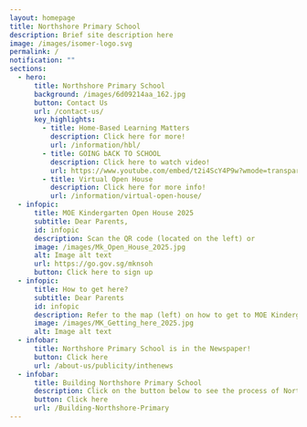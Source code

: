 ```yaml
---
layout: homepage
title: Northshore Primary School
description: Brief site description here
image: /images/isomer-logo.svg
permalink: /
notification: ""
sections:
  - hero:
      title: Northshore Primary School
      background: /images/6d09214aa_162.jpg
      button: Contact Us
      url: /contact-us/
      key_highlights:
        - title: Home-Based Learning Matters
          description: Click here for more!
          url: /information/hbl/
        - title: GOING bACK TO SCHOOL
          description: Click here to watch video!
          url: https://www.youtube.com/embed/t2i4ScY4P9w?wmode=transparent&playlist=t2i4ScY4P9w&loop=1
        - title: Virtual Open House
          description: Click here for more info!
          url: /information/virtual-open-house/
  - infopic:
      title: MOE Kindergarten Open House 2025
      subtitle: Dear Parents,
      id: infopic
      description: Scan the QR code (located on the left) or
      image: /images/Mk_Open_House_2025.jpg
      alt: Image alt text
      url: https://go.gov.sg/mknsoh
      button: Click here to sign up
  - infopic:
      title: How to get here?
      subtitle: Dear Parents
      id: infopic
      description: Refer to the map (left) on how to get to MOE Kindergarten @ Northshore
      image: /images/MK_Getting_here_2025.jpg
      alt: Image alt text
  - infobar:
      title: Northshore Primary School is in the Newspaper!
      button: Click here
      url: /about-us/publicity/inthenews
  - infobar:
      title: Building Northshore Primary School
      description: Click on the button below to see the process of Northshore taking shape!
      button: Click here
      url: /Building-Northshore-Primary
---
```

